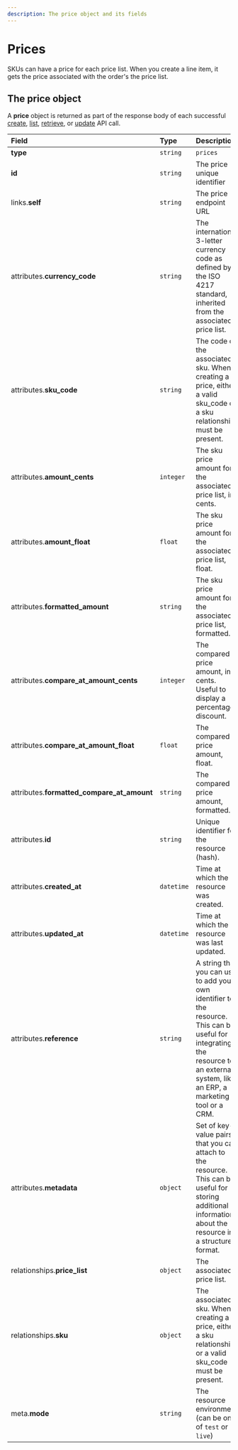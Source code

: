 ```yaml
---
description: The price object and its fields
---
```


# Prices

SKUs can have a price for each price list. When you create a line item, it gets the price associated with the order's the price list.

## The price object

A **price** object is returned as part of the response body of each successful [create](https://docs.commercelayer.io/api/resources/prices/create_price), [list](https://docs.commercelayer.io/api/resources/prices/list_prices), [retrieve](https://docs.commercelayer.io/api/resources/prices/retrieve_price), or [update](https://docs.commercelayer.io/api/resources/prices/update_price) API call.

| Field | Type | Description |
| :--- | :--- | :--- |
| **type** | `string` | `prices` |
| **id** | `string` | The price unique identifier |
| links.**self** | `string` | The price endpoint URL |
| attributes.**currency\_code** | `string` | The international 3-letter currency code as defined by the ISO 4217 standard, inherited from the associated price list. |
| attributes.**sku\_code** | `string` | The code of the associated sku. When creating a price, either a valid sku\_code or a sku relationship must be present. |
| attributes.**amount\_cents** | `integer` | The sku price amount for the associated price list, in cents. |
| attributes.**amount\_float** | `float` | The sku price amount for the associated price list, float. |
| attributes.**formatted\_amount** | `string` | The sku price amount for the associated price list, formatted. |
| attributes.**compare\_at\_amount\_cents** | `integer` | The compared price amount, in cents. Useful to display a percentage discount. |
| attributes.**compare\_at\_amount\_float** | `float` | The compared price amount, float. |
| attributes.**formatted\_compare\_at\_amount** | `string` | The compared price amount, formatted. |
| attributes.**id** | `string` | Unique identifier for the resource \(hash\). |
| attributes.**created\_at** | `datetime` | Time at which the resource was created. |
| attributes.**updated\_at** | `datetime` | Time at which the resource was last updated. |
| attributes.**reference** | `string` | A string that you can use to add your own identifier to the resource. This can be useful for integrating the resource to an external system, like an ERP, a marketing tool or a CRM. |
| attributes.**metadata** | `object` | Set of key-value pairs that you can attach to the resource. This can be useful for storing additional information about the resource in a structured format. |
| relationships.**price\_list** | `object` | The associated price list. |
| relationships.**sku** | `object` | The associated sku. When creating a price, either a sku relationship or a valid sku\_code must be present. |
| meta.**mode** | `string` | The resource environment \(can be one of `test` or `live`\) |

